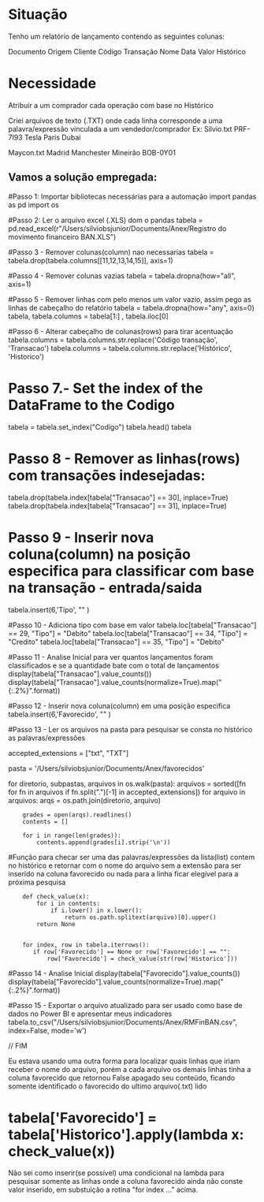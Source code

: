 <h1>Situação </h1>

Tenho um relatório de lançamento contendo as seguintes colunas:

Documento
Origem
Cliente	
Código Transação
Nome
Data
Valor
Histórico

<h1>Necessidade</h1>

Atribuir a um comprador cada operação com base no Histórico	

Criei arquivos de texto (.TXT) onde cada linha corresponde a uma palavra/expressão vinculada a um vendedor/comprador
Ex: Silvio.txt
PRF-7I93
Tesla
Paris
Dubai

Maycon.txt
Madrid
Manchester
Mineirão
BOB-0Y01

<h2>Vamos a solução empregada:</h2>

#Passo 1: Importar bibliotecas necessárias para a automação
import pandas as pd
import os

#Passo 2: Ler o arquivo excel (.XLS) dom o pandas
tabela = pd.read_excel(r"/Users/silviobsjunior/Documents/Anex/Registro do movimento financeiro BAN.XLS")

#Passo 3 - Remover colunas(column) nao necessarias
tabela = tabela.drop(tabela.columns[[11,12,13,14,15]], axis=1)

#Passo 4 - Remover colunas vazias
tabela = tabela.dropna(how="all", axis=1)

#Passo 5 - Remover linhas com pelo menos um valor vazio, assim pego as linhas de cabeçalho do relatório
tabela = tabela.dropna(how="any", axis=0)
tabela, tabela.columns = tabela[1:] , tabela.iloc[0]

#Passo 6 - Alterar cabeçalho de colunas(rows) para tirar acentuação
tabela.columns = tabela.columns.str.replace('Código transação', 'Transacao')
tabela.columns = tabela.columns.str.replace('Histórico', 'Historico')

# Passo 7.- Set the index of the DataFrame to the Codigo
tabela = tabela.set_index("Codigo")
tabela.head()
tabela

# Passo 8 - Remover as linhas(rows) com transações indesejadas:
tabela.drop(tabela.index[tabela["Transacao"] == 30], inplace=True)
tabela.drop(tabela.index[tabela["Transacao"] == 31], inplace=True)

# Passo 9 - Inserir nova coluna(column) na posição especifica para classificar com base na transação - entrada/saida
tabela.insert(6,'Tipo', "" )

#Passo 10  - Adiciona tipo com base em valor
tabela.loc[tabela["Transacao"] == 29, "Tipo"] = "Debito"
tabela.loc[tabela["Transacao"] == 34, "Tipo"] = "Credito"
tabela.loc[tabela["Transacao"] == 35, "Tipo"] = "Debito"

#Passo 11 - Analise Inicial para ver quantos lançamentos foram classificados e se a quantidade bate com o total de lançamentos
display(tabela["Transacao"].value_counts())
display(tabela["Transacao"].value_counts(normalize=True).map("{:.2%}".format))

#Passo 12 -  Inserir nova coluna(column) em uma posição especifica
tabela.insert(6,'Favorecido', "" )


#Passo 13 - Ler os arquivos na pasta para pesquisar se consta no histórico as palavras/expressões

accepted_extensions = ["txt", "TXT"]

pasta = '/Users/silviobsjunior/Documents/Anex/favorecidos'

for diretorio, subpastas, arquivos in os.walk(pasta):
   arquivos = sorted([fn for fn in arquivos if fn.split(".")[-1] in accepted_extensions])
    for arquivo in arquivos:
       arqs = os.path.join(diretorio, arquivo)

        grades = open(arqs).readlines()
        contents = []

        for i in range(len(grades)):
            contents.append(grades[i].strip('\n'))

#Função para checar ser uma das palavras/expressões da lista(list) contem no histórico e retornar com o nome do arquivo sem a extensão para ser inserido na coluna favorecido ou nada para a linha ficar elegível para a próxima pesquisa

        def check_value(x):
            for i in contents:
                if i.lower() in x.lower():
                    return os.path.splitext(arquivo)[0].upper()
            return None

        
        for index, row in tabela.iterrows():
           if row['Favorecido'] == None or row['Favorecido'] == "":
               row['Favorecido'] = check_value(str(row['Historico'])) 
        


#Passo 14 - Analise Inicial
display(tabela["Favorecido"].value_counts())
display(tabela["Favorecido"].value_counts(normalize=True).map("{:.2%}".format))

#Passo 15 - Exportar o arquivo atualizado para ser usado como base de dados no Power BI e apresentar meus indicadores
tabela.to_csv("/Users/silviobsjunior/Documents/Anex/RMFinBAN.csv", index=False, mode='w')


// FIM

Eu estava usando uma outra forma para localizar quais linhas que iriam receber o nome do arquivo, porém a cada arquivo os demais linhas tinha a coluna favorecido que retornou False apagado seu conteúdo, ficando somente identificado o favorecido do ultimo arquivo(.txt) lido

#         tabela['Favorecido'] = tabela['Historico'].apply(lambda x: check_value(x))
Não sei como inserir(se possível) uma condicional na lambda para pesquisar somente as linhas onde a coluna favorecido ainda não conste valor inserido, em substuição a rotina "for index ..." acima.
